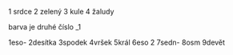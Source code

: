 1 srdce
2 zelený
3 kule
4 žaludy

barva je druhé číslo _1



1eso-
2desítka
3spodek
4vršek
5král
6eso 2
7sedn-
8osm
9devět


